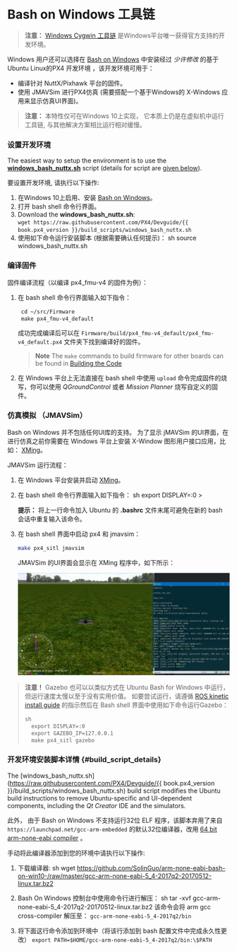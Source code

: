 # Bash on Windows 工具链

> **注意：** [Windows Cygwin 工具链](../setup/dev_env_windows_cygwin.md) 是Windows平台唯一获得官方支持的开发环境。

Windows 用户还可以选择在 [Bash on Windows](https://github.com/Microsoft/BashOnWindows) 中安装经过 *少许修改* 的基于Ubuntu Linux的PX4 开发环境 ，该开发环境可用于：

* 编译针对 NuttX/Pixhawk 平台的固件。 
* 使用 JMAVSim 进行PX4仿真 (需要搭配一个基于Windows的 X-Windows 应用来显示仿真UI界面)。

> **注意：** 本特性仅可在Windows 10上实现， 它本质上仍是在虚拟机中运行工具链, 与其他解决方案相比运行相对缓慢。

### 设置开发环境

The easiest way to setup the environment is to use the **<a href="https://raw.githubusercontent.com/PX4/Devguide/{{ book.px4_version }}/build_scripts/windows_bash_nuttx.sh" target="_blank" download>windows_bash_nuttx.sh</a>** script (details for script are [given below](#build_script_details)).

要设置开发环境, 请执行以下操作:

1. 在Windows 10上启用、安装 [Bash on Windows](https://github.com/Microsoft/BashOnWindows)。
2. 打开 bash shell 命令行界面。 
3. Download the **windows_bash_nuttx.sh**:  
    `wget https://raw.githubusercontent.com/PX4/Devguide/{{ book.px4_version }}/build_scripts/windows_bash_nuttx.sh`
4. 使用如下命令运行安装脚本 (根据需要确认任何提示)： 
        sh
        source windows_bash_nuttx.sh

### 编译固件

固件编译流程（以编译 px4_fmu-v4 的固件为例）：

1. 在 bash shell 命令行界面输入如下指令：
    
        cd ~/src/Firmware
        make px4_fmu-v4_default
        
    
    成功完成编译后可以在 `Firmware/build/px4_fmu-v4_default/px4_fmu-v4_default.px4` 文件夹下找到编译好的固件。
    
    > **Note** The `make` commands to build firmware for other boards can be found in [Building the Code](../setup/building_px4.md#nuttx)

2. 在 Windows 平台上无法直接在 bash shell 中使用 `upload` 命令完成固件的烧写，你可以使用 *QGroundControl* 或者 *Mission Planner* 烧写自定义的固件。

### 仿真模拟 （JMAVSim）

Bash on Windows 并不包括任何UI库的支持。 为了显示 jMAVSim 的UI界面，在进行仿真之前你需要在 Windows 平台上安装 X-Window 图形用户接口应用，比如： [XMing](https://sourceforge.net/projects/xming/)。

JMAVSim 运行流程：

1. 在 Windows 平台安装并启动 [XMing](https://sourceforge.net/projects/xming/)。
2. 在 bash shell 命令行界面输入如下指令： 
        sh
        export DISPLAY=:0 > 
    
    **提示：** 将上一行命令加入 Ubuntu 的 **.bashrc** 文件末尾可避免在新的 bash 会话中重复输入该命令。
3. 在 bash shell 界面中启动 px4 和 jmavsim：
    
    ```sh
    make px4_sitl jmavsim
    ```
    
    JMAVSim 的UI界面会显示在 XMing 程序中，如下所示：
    
    ![jMAVSimOnWindows](../../assets/simulation/JMAVSim_on_Windows.PNG)

> **注意！** Gazebo 也可以以类似方式在 Ubuntu Bash for Windows 中运行，但运行速度太慢以至于没有实用价值。 如要尝试运行，请遵循 [ROS kinetic install guide](http://wiki.ros.org/kinetic/Installation/Ubuntu) 的指示然后在 Bash shell 界面中使用如下命令运行Gazebo： 
> 
>     sh
>       export DISPLAY=:0
>       export GAZEBO_IP=127.0.0.1
>       make px4_sitl gazebo

### 开发环境安装脚本详情 {#build_script_details}

The [windows_bash_nuttx.sh](https://raw.githubusercontent.com/PX4/Devguide/{{ book.px4_version }}/build_scripts/windows_bash_nuttx.sh) build script modifies the Ubuntu build instructions to remove Ubuntu-specific and UI-dependent components, including the *Qt Creator* IDE and the simulators.

此外， 由于 Bash on Windows 不支持运行32位 ELF 程序，该脚本弃用了来自 `https://launchpad.net/gcc-arm-embedded` 的默认32位编译器，改用 [64 bit arm-none-eabi compiler](https://github.com/SolinGuo/arm-none-eabi-bash-on-win10-.git) 。

手动将此编译器添加到您的环境中请执行以下操作:

1. 下载编译器: 
        sh
        wget https://github.com/SolinGuo/arm-none-eabi-bash-on-win10-/raw/master/gcc-arm-none-eabi-5_4-2017q2-20170512-linux.tar.bz2

2. Bash On Windows 控制台中使用命令行进行解压： 
        sh
        tar -xvf gcc-arm-none-eabi-5_4-2017q2-20170512-linux.tar.bz2 该命令会将 arm gcc cross-compiler 解压至： ```gcc-arm-none-eabi-5_4-2017q2/bin```

3. 将下面这行命令添加到环境中（将该行添加到 bash 配置文件中完成永久性更改） ```export PATH=$HOME/gcc-arm-none-eabi-5_4-2017q2/bin:\$PATH```